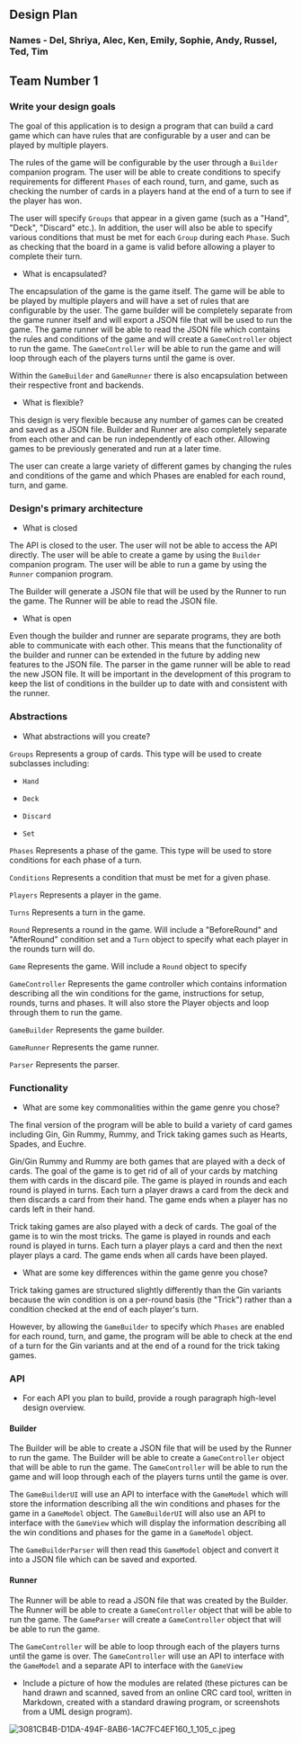 ## Design Plan
### Names - Del, Shriya, Alec, Ken, Emily, Sophie, Andy, Russel, Ted, Tim
## Team Number 1



### Write your design goals 

The goal of this application is to design a program that can build a card game which can 
have rules that are configurable by a user and can be played by multiple players. 

The rules of the game will be configurable by the user through a ``Builder`` companion program. The user will be able to create
conditions to specify requirements for different `Phases` of each round, turn, and game, such as checking the number of 
cards in a players hand at the end of a turn to see if the player has won.


The user will specify ``Groups`` that appear in a given game (such as a "Hand", "Deck", "Discard" etc.).
In addition, the user will also be able to specify various conditions that must be met for each ``Group``
during each ``Phase``. Such as checking that the board in a game is valid before allowing a player to complete their turn.

* What is encapsulated? 

The encapsulation of the game is the game itself. The game will be able to be played by multiple players and will have a
set of rules that are configurable by the user. The game builder will be completely separate from the game runner itself and will
export a JSON file that will be used to run the game. The game runner will be able to read the JSON file which contains the rules and conditions
of the game and will create a ``GameController`` object to run the game. The ``GameController`` will be able to run the game and will
loop through each of the players turns until the game is over.

Within the  ``GameBuilder`` and ``GameRunner`` there is also encapsulation between their respective front and backends.


* What is flexible? 

This design is very flexible because any number of games can be created and saved as a JSON file. 
Builder and Runner are also completely separate from each other and can be run independently of each other. Allowing 
games to be previously generated and run at a later time.

The user can create a large variety of different games by changing the rules and conditions of the game and which 
Phases are enabled for each round, turn, and game.

### Design's primary architecture
* What is closed

The API is closed to the user. The user will not be able to access the API directly. The user will be able to create a game
by using the ``Builder`` companion program. The user will be able to run a game by using the ``Runner`` companion program.

The Builder will generate a JSON file that will be used by the Runner to run the game. The Runner will be able to read the JSON file.

* What is open

Even though the builder and runner are separate programs, they are both able to communicate with each other. 
This means that the functionality of the builder and runner can be extended in the future by adding new features to the
JSON file. The parser in the game runner will be able to read the new JSON file. It will be important in the development
of this program to keep the list of conditions in the builder up to date with and consistent with the runner.

### Abstractions 
* What abstractions will you create? 

``Groups`` Represents a group of cards. This type will be used to create
subclasses including:

* ``Hand``

* ``Deck``

* ``Discard``

* ``Set``

``Phases`` Represents a phase of the game. This type will be used to store 
conditions for each phase of a turn.

``Conditions`` Represents a condition that must be met for a given phase. 

``Players`` Represents a player in the game. 

``Turns`` Represents a turn in the game. 

``Round`` Represents a round in the game. Will include 
a "BeforeRound" and "AfterRound" condition set and a ``Turn`` object
to specify what each player in the rounds turn will do.

``Game`` Represents the game. Will include a ``Round`` object to specify


``GameController`` Represents the game controller which 
contains information describing all the win conditions for the game, 
instructions for setup, rounds, turns and phases. It will also store 
the Player objects and loop through them to run the game.

``GameBuilder`` Represents the game builder. 

``GameRunner`` Represents the game runner. 

``Parser`` Represents the parser.

### Functionality


* What are some key commonalities within the game genre you chose? 

The final version of the program will be able to build a variety of card games including
Gin, Gin Rummy, Rummy, and Trick taking games such as Hearts, Spades, and Euchre.

Gin/Gin Rummy and Rummy are both games that are played with a deck of cards. The goal of the game is to get rid of all of your cards
by matching them with cards in the discard pile. The game is played in rounds and each round is played in turns. Each turn a player
draws a card from the deck and then discards a card from their hand. The game ends when a player has no cards left in their hand.

Trick taking games are also played with a deck of cards. The goal of the game is to win the most tricks. The game is played in rounds
and each round is played in turns. Each turn a player plays a card and then the next player plays a card. The game ends when all
cards have been played.

* What are some key differences within the game genre you chose?

Trick taking games are structured slightly differently than the Gin variants because the win condition 
is on a per-round basis (the "Trick") rather than a condition checked at the end of each player's turn.

However, by allowing the ``GameBuilder`` to specify which ``Phases`` are enabled for each round, turn, and game, the program will be able to
check at the end of a turn for the Gin variants and at the end of a round for the trick taking games.


### API
* For each API you plan to build, provide a rough paragraph high-level design overview. 

#### Builder

The Builder will be able to create a JSON file that will be used by the Runner to run the game. The Builder will be able to create
a ``GameController`` object that will be able to run the game. The ``GameController`` will be able to run the game and will
loop through each of the players turns until the game is over. 

The ``GameBuilderUI`` will use an API to interface with the ``GameModel`` which 
will store the information describing all the win conditions and phases for the game in a ``GameModel`` object. The ``GameBuilderUI`` will also use an API to interface with the ``GameView`` which will display the information describing all the win conditions and phases for the game in a ``GameModel`` object.

The ``GameBuilderParser`` will then read this ``GameModel`` object and 
convert it into a JSON file which can be saved and exported.



#### Runner

The Runner will be able to read a JSON file that was created by the Builder. The Runner will be able to create a ``GameController`` object
that will be able to run the game. The ``GameParser`` will create a ``GameController`` object that will be able to run the game.

The ``GameController`` will be able to loop through each of the players turns until the game is over.
The ``GameController`` will use an API to interface with the ``GameModel`` and a separate
API to interface with the ``GameView``

* Include a picture of how the modules are related (these pictures can be hand drawn and scanned, saved from an online CRC card tool, written in Markdown, created with a standard drawing program, or screenshots from a UML design program).

![3081CB4B-D1DA-494F-8AB6-1AC7FC4EF160_1_105_c.jpeg](..%2Fdata%2F3081CB4B-D1DA-494F-8AB6-1AC7FC4EF160_1_105_c.jpeg)